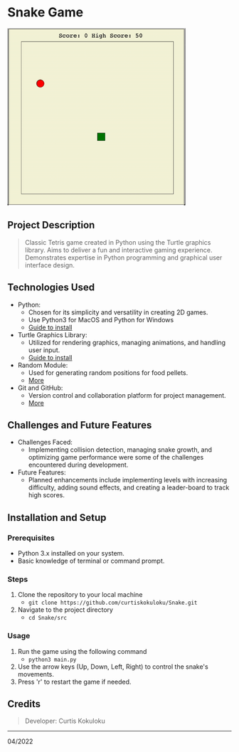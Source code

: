 # Snake Game

<img src="snake-demo.gif" width="400"/>

## Project Description

> Classic Tetris game created in Python using the Turtle graphics library. Aims to deliver a fun and interactive gaming experience. Demonstrates expertise in Python programming and graphical user interface design.

## Technologies Used

- Python:
  - Chosen for its simplicity and versatility in creating 2D games.
  - Use Python3 for MacOS and Python for Windows
  - [Guide to install](https://www.scaler.com/topics/python/how-to-install-python-on-macos/)
- Turtle Graphics Library:
  - Utilized for rendering graphics, managing animations, and handling user input.
  - [Guide to install](https://pypi.org/project/PythonTurtle/)
- Random Module:
  - Used for generating random positions for food pellets.
  - [More](https://docs.python.org/3/library/random.html)
- Git and GitHub:
  - Version control and collaboration platform for project management.
  - [More](https://docs.github.com/en/get-started/using-git/about-git)

## Challenges and Future Features

- Challenges Faced:
  - Implementing collision detection, managing snake growth, and optimizing game performance were some of the challenges encountered during development.
- Future Features:
  - Planned enhancements include implementing levels with increasing difficulty, adding sound effects, and creating a leader-board to track high scores.

## Installation and Setup

### Prerequisites

- Python 3.x installed on your system.
- Basic knowledge of terminal or command prompt.

### Steps

1. Clone the repository to your local machine
   - `git clone https://github.com/curtiskokuloku/Snake.git`
2. Navigate to the project directory
   - `cd Snake/src`

### Usage

1. Run the game using the following command
   - `python3 main.py`
2. Use the arrow keys (Up, Down, Left, Right) to control the snake's movements.
3. Press 'r' to restart the game if needed.

## Credits

> Developer: Curtis Kokuloku
---
04/2022
